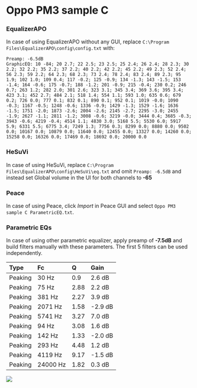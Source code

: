 # Oppo PM3 sample C

### EqualizerAPO
In case of using EqualizerAPO without any GUI, replace `C:\Program Files\EqualizerAPO\config\config.txt`
with:
```
Preamp: -6.5dB
GraphicEQ: 10 -84; 20 2.7; 22 2.5; 23 2.5; 25 2.4; 26 2.4; 28 2.3; 30 2.2; 32 2.2; 35 2.2; 37 2.2; 40 2.2; 42 2.2; 45 2.2; 49 2.3; 52 2.4; 56 2.3; 59 2.2; 64 2.3; 68 2.3; 73 2.4; 78 2.4; 83 2.4; 89 2.3; 95 1.9; 102 1.0; 109 0.4; 117 -0.2; 125 -0.9; 134 -1.3; 143 -1.5; 153 -1.4; 164 -0.6; 175 -0.7; 188 -1.2; 201 -0.9; 215 -0.4; 230 0.2; 246 0.7; 263 1.2; 282 2.0; 301 2.6; 323 3.1; 345 3.4; 369 3.6; 395 3.4; 423 3.1; 452 2.7; 484 2.1; 518 1.4; 554 1.1; 593 1.0; 635 0.6; 679 0.2; 726 0.0; 777 0.1; 832 0.1; 890 0.1; 952 0.1; 1019 -0.0; 1090 -0.3; 1167 -0.5; 1248 -0.6; 1336 -0.9; 1429 -1.3; 1529 -1.6; 1636 -1.5; 1751 -2.0; 1873 -2.6; 2004 -2.6; 2145 -2.7; 2295 -3.0; 2455 -1.9; 2627 -1.1; 2811 -1.2; 3008 -0.6; 3219 -0.0; 3444 0.4; 3685 -0.3; 3943 -0.6; 4219 -0.4; 4514 1.1; 4830 3.0; 5168 5.5; 5530 6.0; 5917 5.9; 6331 5.5; 6775 3.4; 7249 1.3; 7756 0.3; 8299 0.0; 8880 0.0; 9502 0.0; 10167 0.0; 10879 0.0; 11640 0.0; 12455 0.0; 13327 0.0; 14260 0.0; 15258 0.0; 16326 0.0; 17469 0.0; 18692 0.0; 20000 0.0
```

### HeSuVi
In case of using HeSuVi, replace `C:\Program Files\EqualizerAPO\config\HeSuVi\eq.txt` and omit `Preamp:
-6.5dB` and instead set Global volume in the UI for both channels to **-65**

### Peace
In case of using Peace, click *Import* in Peace GUI and select `Oppo PM3 sample C ParametricEQ.txt`.

### Parametric EQs
In case of using other parametric equalizer, apply preamp of **-7.5dB** and build filters manually with
these parameters. The first 5 filters can be used independently.

| Type    | Fc       |    Q | Gain    |
|:--------|:---------|:-----|:--------|
| Peaking | 30 Hz    | 0.9  | 2.6 dB  |
| Peaking | 75 Hz    | 2.88 | 2.2 dB  |
| Peaking | 381 Hz   | 2.27 | 3.9 dB  |
| Peaking | 2071 Hz  | 1.58 | -2.9 dB |
| Peaking | 5741 Hz  | 3.27 | 7.0 dB  |
| Peaking | 94 Hz    | 3.08 | 1.6 dB  |
| Peaking | 142 Hz   | 1.33 | -2.0 dB |
| Peaking | 293 Hz   | 4.48 | 1.2 dB  |
| Peaking | 4119 Hz  | 9.17 | -1.5 dB |
| Peaking | 24000 Hz | 1.82 | 0.3 dB  |

![](https://raw.githubusercontent.com/jaakkopasanen/AutoEq/master/results/innerfidelity/sbaf-serious/Oppo%20PM3%20sample%20C/Oppo%20PM3%20sample%20C.png)